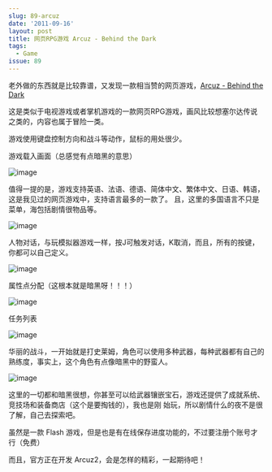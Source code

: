```yaml
---
slug: 89-arcuz
date: '2011-09-16'
layout: post
title: 网页RPG游戏 Arcuz - Behind the Dark
tags:
  - Game
issue: 89
---
```


老外做的东西就是比较靠谱，又发现一款相当赞的网页游戏，[Arcuz - Behind the Dark][1]

这是类似于电视游戏或者掌机游戏的一款网页RPG游戏，画风比较想塞尔达传说之类的，内容也属于冒险一类。

游戏使用键盘控制方向和战斗等动作，鼠标的用处很少。

游戏载入画面（总感觉有点暗黑的意思）

![image](https://github.com/greatghoul/greatghoul.github.io/assets/208966/6c5e79ac-53ea-4bc5-a620-cfdae076df49)

值得一提的是，游戏支持英语、法语、德语、简体中文、繁体中文、日语、韩语，这是我见过的网页游戏中，支持语言最多的一款了。
且，这里的多国语言不只是菜单，海包括剧情很物品等。

![image](https://github.com/greatghoul/greatghoul.github.io/assets/208966/13261e4c-d183-433f-af1f-03e3a7c6beb0)

人物对话，与玩模拟器游戏一样，按J可触发对话，K取消，而且，所有的按键，你都可以自己定义。

![image](https://github.com/greatghoul/greatghoul.github.io/assets/208966/6e3d750f-0594-43b8-b551-6c956231975c)

属性点分配（这根本就是暗黑呀！！！）

![image](https://github.com/greatghoul/greatghoul.github.io/assets/208966/239e2b25-3535-4e86-8799-8b8479d59dd6)

任务列表

![image](https://github.com/greatghoul/greatghoul.github.io/assets/208966/73b71fb3-f889-4674-8e5e-c0beac109cfe)

华丽的战斗，一开始就是打史莱姆，角色可以使用多种武器，每种武器都有自己的熟练度，事实上，这个角色有点像暗黑中的野蛮人。

![image](https://github.com/greatghoul/greatghoul.github.io/assets/208966/99891a09-eafe-401c-a6e5-a04e05d09559)

这里的一切都和暗黑很想，你甚至可以给武器镶嵌宝石，游戏还提供了成就系统、竞技场和装备商店（这个是要掏钱的），我也是刚
始玩，所以剧情什么的夜不是很了解，自己去探索吧。

虽然是一款 Flash 游戏，但是也是有在线保存进度功能的，不过要注册个账号才行（免费）

而且，官方正在开发 Arcuz2，会是怎样的精彩，一起期待吧！

[1]: https://www.snokido.com/game/arcuz
